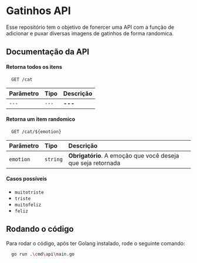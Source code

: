 
# Gatinhos API

Esse repositório tem o objetivo de fonercer uma API com a função de adicionar e puxar diversas imagens de gatinhos de forma randomica.

## Documentação da API

#### Retorna todos os itens

```http
  GET /cat
```

| Parâmetro   | Tipo       | Descrição                           |
| :---------- | :--------- | :---------------------------------- |
| `---` | `---` | **---** |

#### Retorna um item randomico

```http
  GET /cat/${emotion}
```

| Parâmetro   | Tipo       | Descrição                                   |
| :---------- | :--------- | :------------------------------------------ |
| `emotion`      | `string` | **Obrigatório**. A emoção que você deseja que seja retornada |

#### Casos possíveis

- `muitotriste`
- `triste`
- `muitofeliz`
- `feliz`

## Rodando o código

Para rodar o código, após ter Golang instalado, rode o seguinte comando:

```bash
  go run .\cmd\api\main.go
```

